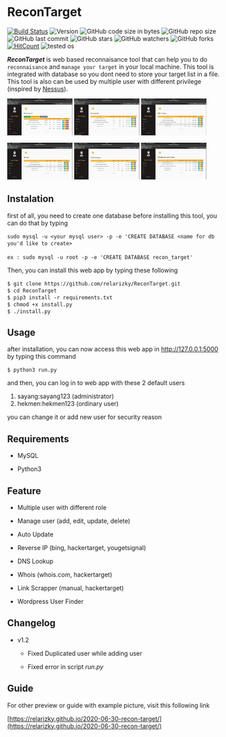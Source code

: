 # ReconTarget

[![Build Status](https://travis-ci.com/relarizky/ReconTarget.svg?branch=master)](https://relarizky/ReconTarget)
![Version](https://img.shields.io/badge/version-1.2-brightgreen)
![GitHub code size in bytes](https://img.shields.io/github/languages/code-size/relarizky/ReconTarget)
![GitHub repo size](https://img.shields.io/github/repo-size/relarizky/ReconTarget)
![GitHub last commit](https://img.shields.io/github/last-commit/relarizky/ReconTarget)
![GitHub stars](https://img.shields.io/github/stars/relarizky/ReconTarget)
![GitHub watchers](https://img.shields.io/github/watchers/relarizky/ReconTarget)
![GitHub forks](https://img.shields.io/github/forks/relarizky/ReconTarget)
[![HitCount](http://hits.dwyl.com/relarizky/ReconTarget.svg)](http://hits.dwyl.com/relarizky/ReconTarget)
![tested os](https://img.shields.io/badge/Tested%20on-ubuntu%2019.10-critical)

***ReconTarget*** is web based reconnaisance tool that can help you to do `reconnaisance` and `manage your target` in your local machine. 
This tool is integrated with database so you dont need to store your target list in a file. 
This tool is also can be used by multiple user with different privilege (inspired by [Nessus](https://docs.tenable.com/nessus/Content/GettingStarted.htm)).

<img src='https://raw.githubusercontent.com/relarizky/ReconTarget/master/screenshot/1.png' width=30% height=25%> <img src='https://raw.githubusercontent.com/relarizky/ReconTarget/master/screenshot/2.png' width=30% height=25%> <img src='https://raw.githubusercontent.com/relarizky/ReconTarget/master/screenshot/3.png' width=30% height=25%>

<img src='https://raw.githubusercontent.com/relarizky/ReconTarget/master/screenshot/4.png' width=30% height=25%> <img src='https://raw.githubusercontent.com/relarizky/ReconTarget/master/screenshot/5.png' width=30% height=25%> <img src='https://raw.githubusercontent.com/relarizky/ReconTarget/master/screenshot/6.png' width=30% height=25%>

## Instalation

first of all, you need to create one database before installing this tool, you can do that by typing

```
sudo mysql -u <your mysql user> -p -e 'CREATE DATABASE <name for db you'd like to create>

ex : sudo mysql -u root -p -e 'CREATE DATABASE recon_target'
```

Then, you can install this web app by typing these following

```
$ git clone https://github.com/relarizky/ReconTarget.git
$ cd ReconTarget
$ pip3 install -r requirements.txt
$ chmod +x install.py
$ ./install.py
```

## Usage

after installation, you can now access this web app in http://127.0.0.1:5000 by typing this command

```
$ python3 run.py
```

and then, you can log in to web app with these 2 default users

1. sayang:sayang123 (administrator)
2. hekmen:hekmen123 (ordinary user)

you can change it or add new user for security reason

## Requirements

- MySQL 

- Python3 

## Feature

- Multiple user with different role

- Manage user (add, edit, update, delete)

- Auto Update

- Reverse IP (bing, hackertarget, yougetsignal)

- DNS Lookup

- Whois (whois.com, hackertarget)

- Link Scrapper (manual, hackertarget)

- Wordpress User Finder

## Changelog

- v1.2

	- Fixed Duplicated user while adding user
	
	- Fixed error in script _run.py_

## Guide

For other preview or guide with example picture, visit this following link

[https://relarizky.github.io/2020-06-30-recon-target/](https://relarizky.github.io/2020-06-30-recon-target/)
